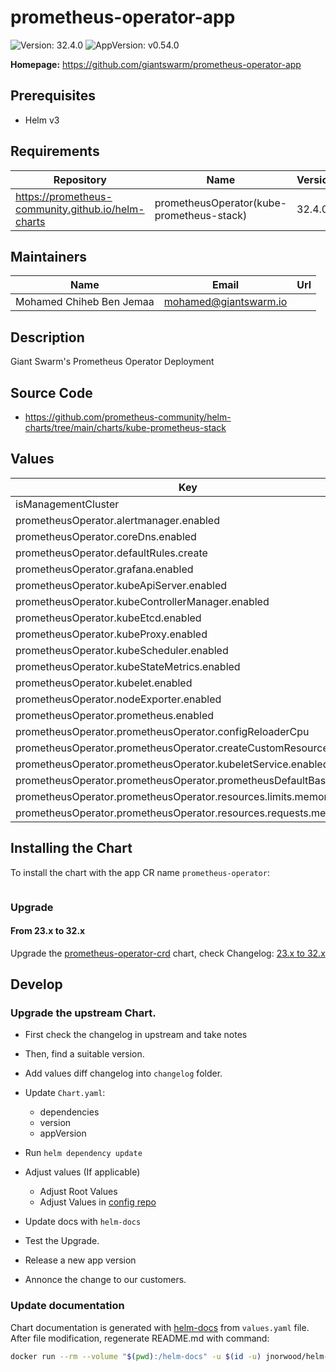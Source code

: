 # prometheus-operator-app

![Version: 32.4.0](https://img.shields.io/badge/Version-32.4.0-informational?style=flat-square) ![AppVersion: v0.54.0](https://img.shields.io/badge/AppVersion-v0.54.0-informational?style=flat-square)

**Homepage:** <https://github.com/giantswarm/prometheus-operator-app>

## Prerequisites

- Helm v3

## Requirements

| Repository | Name | Version |
|------------|------|---------|
| https://prometheus-community.github.io/helm-charts | prometheusOperator(kube-prometheus-stack) | 32.4.0 |

## Maintainers

| Name | Email | Url |
| ---- | ------ | --- |
| Mohamed Chiheb Ben Jemaa | <mohamed@giantswarm.io> |  |

## Description

Giant Swarm's Prometheus Operator Deployment

## Source Code

* <https://github.com/prometheus-community/helm-charts/tree/main/charts/kube-prometheus-stack>

## Values

| Key | Type | Default | Description |
|-----|------|---------|-------------|
| isManagementCluster | bool | `true` |  |
| prometheusOperator.alertmanager.enabled | bool | `false` |  |
| prometheusOperator.coreDns.enabled | bool | `false` |  |
| prometheusOperator.defaultRules.create | bool | `false` |  |
| prometheusOperator.grafana.enabled | bool | `false` |  |
| prometheusOperator.kubeApiServer.enabled | bool | `false` |  |
| prometheusOperator.kubeControllerManager.enabled | bool | `false` |  |
| prometheusOperator.kubeEtcd.enabled | bool | `false` |  |
| prometheusOperator.kubeProxy.enabled | bool | `false` |  |
| prometheusOperator.kubeScheduler.enabled | bool | `false` |  |
| prometheusOperator.kubeStateMetrics.enabled | bool | `false` |  |
| prometheusOperator.kubelet.enabled | bool | `false` |  |
| prometheusOperator.nodeExporter.enabled | bool | `false` |  |
| prometheusOperator.prometheus.enabled | bool | `false` |  |
| prometheusOperator.prometheusOperator.configReloaderCpu | string | `"25m"` |  |
| prometheusOperator.prometheusOperator.createCustomResource | bool | `false` |  |
| prometheusOperator.prometheusOperator.kubeletService.enabled | bool | `false` |  |
| prometheusOperator.prometheusOperator.prometheusDefaultBaseImage | string | `"giantswarm/prometheus"` |  |
| prometheusOperator.prometheusOperator.resources.limits.memory | string | `"500Mi"` |  |
| prometheusOperator.prometheusOperator.resources.requests.memory | string | `"250Mi"` |  |

## Installing the Chart

To install the chart with the app CR name `prometheus-operator`:

```yaml

```

### Upgrade

#### From 23.x to 32.x

Upgrade the [prometheus-operator-crd](https://github.com/giantswarm/prometheus-operator-crd) chart,
check Changelog: [23.x to 32.x](../../changelog/23.x_32.x.md)

## Develop

### Upgrade the upstream Chart.

- First check the changelog in upstream and take notes

- Then, find a suitable version.

- Add values diff changelog into `changelog` folder.

- Update `Chart.yaml`:
  - dependencies
  - version
  - appVersion

- Run `helm dependency update`

- Adjust values (If applicable)
  - Adjust Root Values
  - Adjust Values in [config repo](https://github.com/giantswarm/config)

- Update docs with `helm-docs`

- Test the Upgrade.

- Release a new app version

- Annonce the change to our customers.

### Update documentation

Chart documentation is generated with [helm-docs](https://github.com/norwoodj/helm-docs) from `values.yaml` file.
After file modification, regenerate README.md with command:

```bash
docker run --rm --volume "$(pwd):/helm-docs" -u $(id -u) jnorwood/helm-docs:latest
```

